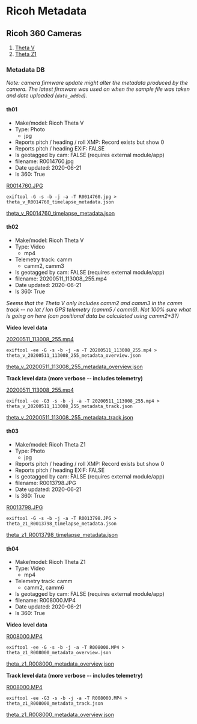 # Ricoh Metadata

## Ricoh 360 Cameras

1. [Theta V](https://theta360.com/en/about/theta/v.html)
2. [Theta Z1](https://theta360.com/en/about/theta/z1.html)

### Metadata DB

_Note: camera firmware update might alter the metadata produced by the camera. The latest firmware was used on when the sample file was taken and date uploaded (`data_added`)._

#### th01

* Make/model: Ricoh Theta V
* Type: Photo
	- jpg
* Reports pitch / heading / roll XMP: Record exists but show 0
* Reports pitch / heading EXIF: FALSE
* Is geotagged by cam: FALSE (requires external module/app)
* filename:  R0014760.jpg
* Date updated: 2020-06-21
* Is 360: True

[R0014760.JPG](/ricoh/files/R0014760.JPG)

```
exiftool -G -s -b -j -a -T R0014760.jpg > theta_v_R0014760_timelapse_metadata.json
```

[theta_v_R0014760_timelapse_metadata.json](/ricoh/files/theta_v_R0014760_timelapse_metadata.json)

#### th02

* Make/model: Ricoh Theta V
* Type: Video
	- mp4
* Telemetry track: camm
	- camm2, camm3
* Is geotagged by cam: FALSE (requires external module/app)
* filename: 20200511_113008_255.mp4
* Date updated: 2020-06-21
* Is 360: True

_Seems that the Theta V only includes camm2 and camm3 in the camm track -- no lat / lon GPS telemetry (camm5 / camm6). Not 100% sure what is going on here (can positional data be calculated using camm2+3?)_

**Video level data**

[20200511_113008_255.mp4](/ricoh/files/20200511_113008_255.txt)

```
exiftool -ee -G -s -b -j -a -T 20200511_113008_255.mp4 > theta_v_20200511_113008_255_metadata_overview.json
```

[theta_v_20200511_113008_255_metadata_overview.json](/ricoh/files/theta_v_20200511_113008_255_metadata_overview.json)

**Track level data (more verbose -- includes telemetry)**

[20200511_113008_255.mp4](/ricoh/files/20200511_113008_255.txt)

```
exiftool -ee -G3 -s -b -j -a -T 20200511_113008_255.mp4 > theta_v_20200511_113008_255_metadata_track.json
```

[theta_v_20200511_113008_255_metadata_track.json](/ricoh/files/theta_v_20200511_113008_255_metadata_track.json)

#### th03

* Make/model: Ricoh Theta Z1
* Type: Photo
	- jpg
* Reports pitch / heading / roll XMP: Record exists but show 0
* Reports pitch / heading EXIF: FALSE
* Is geotagged by cam: FALSE (requires external module/app)
* filename: R0013798.JPG
* Date updated: 2020-06-21
* Is 360: True

[R0013798.JPG](/ricoh/files/R0013798.JPG)

```
exiftool -G -s -b -j -a -T R0013798.JPG > theta_z1_R0013798_timelapse_metadata.json
```

[theta_z1_R0013798_timelapse_metadata.json](/ricoh/files/theta_z1_R0013798_timelapse_metadata.json)

#### th04

* Make/model: Ricoh Theta Z1
* Type: Video
	- mp4
* Telemetry track: camm
	- camm2, camm6
* Is geotagged by cam: FALSE (requires external module/app)
* filename: R008000.MP4
* Date updated: 2020-06-21
* Is 360: True

**Video level data**

[R008000.MP4](/ricoh/files/R008000.txt)

```
exiftool -ee -G -s -b -j -a -T R008000.MP4 > theta_z1_R008000_metadata_overview.json
```

[theta_z1_R008000_metadata_overview.json](/ricoh/files/theta_z1_R008000_metadata_overview.json)

**Track level data (more verbose -- includes telemetry)**

[R008000.MP4](/ricoh/files/R008000.txt)

```
exiftool -ee -G3 -s -b -j -a -T R008000.MP4 > theta_z1_R008000_metadata_track.json
```

[theta_z1_R008000_metadata_overview.json](/ricoh/files/theta_z1_R008000_metadata_track.json)